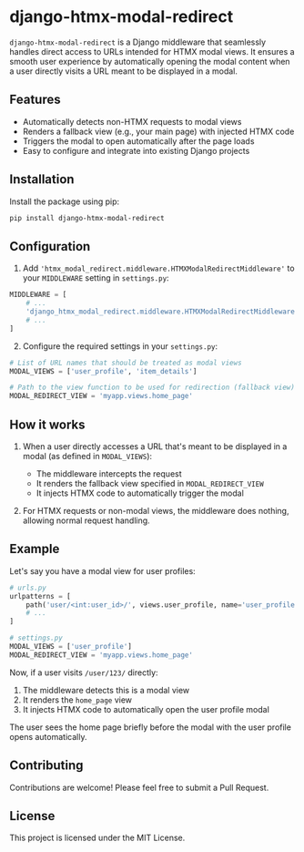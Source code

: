 # django-htmx-modal-redirect

`django-htmx-modal-redirect` is a Django middleware that seamlessly handles direct access to URLs intended for HTMX modal views. It ensures a smooth user experience by automatically opening the modal content when a user directly visits a URL meant to be displayed in a modal.

## Features

- Automatically detects non-HTMX requests to modal views
- Renders a fallback view (e.g., your main page) with injected HTMX code
- Triggers the modal to open automatically after the page loads
- Easy to configure and integrate into existing Django projects

## Installation

Install the package using pip:

```bash
pip install django-htmx-modal-redirect
```

## Configuration

1. Add `'htmx_modal_redirect.middleware.HTMXModalRedirectMiddleware'` to your `MIDDLEWARE` setting in `settings.py`:

```python
MIDDLEWARE = [
    # ...
    'django_htmx_modal_redirect.middleware.HTMXModalRedirectMiddleware',
    # ...
]
```

2. Configure the required settings in your `settings.py`:

```python
# List of URL names that should be treated as modal views
MODAL_VIEWS = ['user_profile', 'item_details']

# Path to the view function to be used for redirection (fallback view)
MODAL_REDIRECT_VIEW = 'myapp.views.home_page'
```

## How it works

1. When a user directly accesses a URL that's meant to be displayed in a modal (as defined in `MODAL_VIEWS`):
   - The middleware intercepts the request
   - It renders the fallback view specified in `MODAL_REDIRECT_VIEW`
   - It injects HTMX code to automatically trigger the modal

2. For HTMX requests or non-modal views, the middleware does nothing, allowing normal request handling.

## Example

Let's say you have a modal view for user profiles:

```python
# urls.py
urlpatterns = [
    path('user/<int:user_id>/', views.user_profile, name='user_profile'),
    # ...
]

# settings.py
MODAL_VIEWS = ['user_profile']
MODAL_REDIRECT_VIEW = 'myapp.views.home_page'
```

Now, if a user visits `/user/123/` directly:
1. The middleware detects this is a modal view
2. It renders the `home_page` view
3. It injects HTMX code to automatically open the user profile modal

The user sees the home page briefly before the modal with the user profile opens automatically.

## Contributing

Contributions are welcome! Please feel free to submit a Pull Request.

## License

This project is licensed under the MIT License.